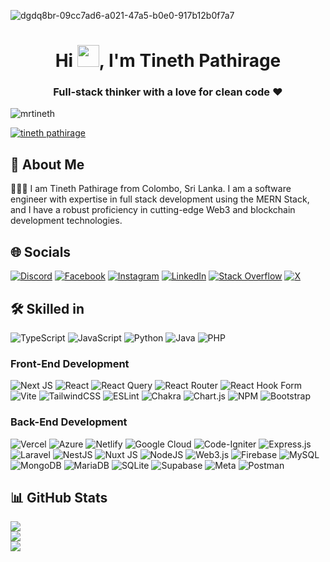 
![dgdq8br-09cc7ad6-a021-47a5-b0e0-917b12b0f7a7](https://github.com/MrTineth/MrTineth/assets/106744622/83da358b-d560-4e60-88f3-409b9da86669)

<h1 align="center">Hi <img src="https://raw.githubusercontent.com/MartinHeinz/MartinHeinz/master/wave.gif" width="35px">, I'm Tineth Pathirage</h1>
<h3 align="center">Full-stack thinker with a love for clean code ❤️</h3>

<p align="left"> <img src="https://komarev.com/ghpvc/?username=mrtineth&label=Profile%20views&color=0e75b6&style=flat" alt="mrtineth" /> </p>

<p align="left"> <a href="https://twitter.com/tineth pathirage" target="blank"><img src="https://img.shields.io/twitter/follow/tineth pathirage?logo=twitter&style=for-the-badge" alt="tineth pathirage" /></a> </p>

## 🚀 About Me
🙎🏻‍♂️ I am Tineth Pathirage from Colombo, Sri Lanka. I am a software engineer with expertise in full stack development using the MERN Stack, and I have a robust proficiency in cutting-edge Web3 and blockchain development technologies.


## 🌐 Socials
[![Discord](https://img.shields.io/badge/Discord-%237289DA.svg?logo=discord&logoColor=white)](https://discord.gg/https://discord.gg/VHFenQJq) [![Facebook](https://img.shields.io/badge/Facebook-%231877F2.svg?logo=Facebook&logoColor=white)](https://facebook.com/tinethpathirage) [![Instagram](https://img.shields.io/badge/Instagram-%23E4405F.svg?logo=Instagram&logoColor=white)](https://instagram.com/mr_tineth) [![LinkedIn](https://img.shields.io/badge/LinkedIn-%230077B5.svg?logo=linkedin&logoColor=white)](https://linkedin.com/in/tineth-pathirage-11916a265) [![Stack Overflow](https://img.shields.io/badge/-Stackoverflow-FE7A16?logo=stack-overflow&logoColor=white)](https://stackoverflow.com/users/25156432) [![X](https://img.shields.io/badge/X-black.svg?logo=X&logoColor=white)](https://x.com/@TinethPathirage) 

## 🛠️ Skilled in
![TypeScript](https://img.shields.io/badge/typescript-%23007ACC.svg?style=for-the-badge&logo=typescript&logoColor=white) ![JavaScript](https://img.shields.io/badge/javascript-%23323330.svg?style=for-the-badge&logo=javascript&logoColor=%23F7DF1E) ![Python](https://img.shields.io/badge/python-3670A0?style=for-the-badge&logo=python&logoColor=ffdd54) ![Java](https://img.shields.io/badge/java-%23ED8B00.svg?style=for-the-badge&logo=openjdk&logoColor=white) ![PHP](https://img.shields.io/badge/php-%23777BB4.svg?style=for-the-badge&logo=php&logoColor=white)

### Front-End Development
![Next JS](https://img.shields.io/badge/Next-black?style=for-the-badge&logo=next.js&logoColor=white) ![React](https://img.shields.io/badge/react-%2320232a.svg?style=for-the-badge&logo=react&logoColor=%2361DAFB) ![React Query](https://img.shields.io/badge/-React%20Query-FF4154?style=for-the-badge&logo=react%20query&logoColor=white) ![React Router](https://img.shields.io/badge/React_Router-CA4245?style=for-the-badge&logo=react-router&logoColor=white) ![React Hook Form](https://img.shields.io/badge/React%20Hook%20Form-%23EC5990.svg?style=for-the-badge&logo=reacthookform&logoColor=white) ![Vite](https://img.shields.io/badge/vite-%23646CFF.svg?style=for-the-badge&logo=vite&logoColor=white) ![TailwindCSS](https://img.shields.io/badge/tailwindcss-%2338B2AC.svg?style=for-the-badge&logo=tailwind-css&logoColor=white) ![ESLint](https://img.shields.io/badge/ESLint-4B3263?style=for-the-badge&logo=eslint&logoColor=white)  ![Chakra](https://img.shields.io/badge/chakra-%234ED1C5.svg?style=for-the-badge&logo=chakraui&logoColor=white) ![Chart.js](https://img.shields.io/badge/chart.js-F5788D.svg?style=for-the-badge&logo=chart.js&logoColor=white) ![NPM](https://img.shields.io/badge/NPM-%23CB3837.svg?style=for-the-badge&logo=npm&logoColor=white) ![Bootstrap](https://img.shields.io/badge/bootstrap-%238511FA.svg?style=for-the-badge&logo=bootstrap&logoColor=white)
 
### Back-End Development

![Vercel](https://img.shields.io/badge/vercel-%23000000.svg?style=for-the-badge&logo=vercel&logoColor=white) ![Azure](https://img.shields.io/badge/azure-%230072C6.svg?style=for-the-badge&logo=microsoftazure&logoColor=white) ![Netlify](https://img.shields.io/badge/netlify-%23000000.svg?style=for-the-badge&logo=netlify&logoColor=#00C7B7)  ![Google Cloud](https://img.shields.io/badge/GoogleCloud-%234285F4.svg?style=for-the-badge&logo=google-cloud&logoColor=white)   ![Code-Igniter](https://img.shields.io/badge/CodeIgniter-%23EF4223.svg?style=for-the-badge&logo=codeIgniter&logoColor=white) ![Express.js](https://img.shields.io/badge/express.js-%23404d59.svg?style=for-the-badge&logo=express&logoColor=%2361DAFB) ![Laravel](https://img.shields.io/badge/laravel-%23FF2D20.svg?style=for-the-badge&logo=laravel&logoColor=white) ![NestJS](https://img.shields.io/badge/nestjs-%23E0234E.svg?style=for-the-badge&logo=nestjs&logoColor=white)  ![Nuxt JS](https://img.shields.io/badge/Nuxt-002E3B?style=for-the-badge&logo=nuxt.js&logoColor=#00DC82) ![NodeJS](https://img.shields.io/badge/node.js-6DA55F?style=for-the-badge&logo=node.js&logoColor=white) ![Web3.js](https://img.shields.io/badge/web3.js-F16822?style=for-the-badge&logo=web3.js&logoColor=white) ![Firebase](https://img.shields.io/badge/firebase-a08021?style=for-the-badge&logo=firebase&logoColor=ffcd34) ![MySQL](https://img.shields.io/badge/mysql-4479A1.svg?style=for-the-badge&logo=mysql&logoColor=white) ![MongoDB](https://img.shields.io/badge/MongoDB-%234ea94b.svg?style=for-the-badge&logo=mongodb&logoColor=white) ![MariaDB](https://img.shields.io/badge/MariaDB-003545?style=for-the-badge&logo=mariadb&logoColor=white) ![SQLite](https://img.shields.io/badge/sqlite-%2307405e.svg?style=for-the-badge&logo=sqlite&logoColor=white) ![Supabase](https://img.shields.io/badge/Supabase-3ECF8E?style=for-the-badge&logo=supabase&logoColor=white) ![Meta](https://img.shields.io/badge/Meta-%230467DF.svg?style=for-the-badge&logo=Meta&logoColor=white) ![Postman](https://img.shields.io/badge/Postman-FF6C37?style=for-the-badge&logo=postman&logoColor=white)
 
## 📊 GitHub Stats
![](https://github-readme-stats.vercel.app/api?username=MrTineth&theme=highcontrast&hide_border=false&include_all_commits=true&count_private=true)<br/>
![](https://github-readme-streak-stats.herokuapp.com/?user=MrTineth&theme=highcontrast&hide_border=false)<br/>
![](https://github-readme-stats.vercel.app/api/top-langs/?username=MrTineth&theme=highcontrast&hide_border=false&include_all_commits=true&count_private=true&layout=compact)







